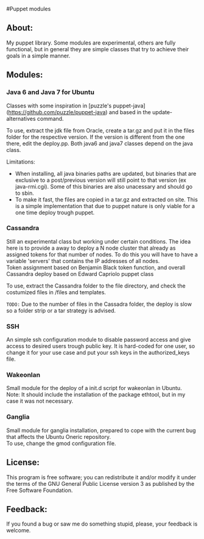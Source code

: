 #Puppet modules

About:
-----

My puppet library. Some modules are experimental, others are fully functional, but in general they are simple classes that try to achieve their goals in a simple manner. 

Modules: 
-------

### Java 6 and Java 7 for Ubuntu 

Classes with some inspiration in [puzzle's puppet-java] (https://github.com/puzzle/puppet-java) and based in the update-alternatives command. 

To use, extract the jdk file from Oracle, create a tar.gz and put it in the files folder for the respective version. If the version is different from the one there, edit the deploy.pp. Both java6 and java7 classes depend on the java class.  

Limitations:

*  When installing, all java binaries paths are updated, but binaries that are exclusive to a post/previous version will still point to that version (ex java-rmi.cgi). Some of this binaries are also unacessary and should go to sbin.   
*  To make it fast, the files are copied in a tar.gz and extracted on site. This is a simple implementation that due to puppet nature is only viable for a one time deploy trough puppet. 

### Cassandra

Still an experimental class but working under certain conditions. The idea here is to provide a away to deploy a N node cluster that already as assigned tokens for that number of nodes. To do this you will have to have a variable 'servers' that contains the IP addresses of all nodes.   
Token assignment based on Benjamin Black token function, and overall Cassandra deploy based on Edward Capriolo puppet class    

To use, extract the Cassandra folder to the file directory, and check the costumized files in /files and templates. 

`TODO:` Due to the number of files in the Cassadra folder, the deploy is slow so a folder strip or a tar strategy is advised. 

### SSH

An simple ssh configuration module to disable password access and give access to desired users trough public key. It is hard-coded for one user, so change it for your use case and put your ssh keys in the authorized_keys file.   

### Wakeonlan

Small module for the deploy of a init.d script for wakeonlan in Ubuntu.   
Note: It should include the installation of the package ethtool, but in my case it was not necessary. 

### Ganglia

Small module for ganglia installation, prepared to cope with the current bug that affects the Ubuntu Oneric repository.    
To use, change the gmod configuration file. 

License:
-------

This program is free software; you can redistribute 
it and/or modify it under the terms of the GNU 
General Public License version 3 as published by 
the Free Software Foundation.

Feedback:
---------

If you found a bug or saw me do something stupid, please, your feedback is welcome. 



